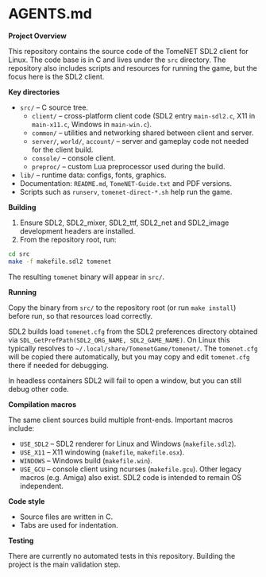 # AGENTS.md

**Project Overview**

This repository contains the source code of the TomeNET SDL2 client for Linux. The code base is in C and lives under the `src` directory. The repository also includes scripts and resources for running the game, but the focus here is the SDL2 client.

**Key directories**

- `src/` – C source tree.
  - `client/` – cross-platform client code (SDL2 entry `main-sdl2.c`, X11 in `main-x11.c`, Windows in `main-win.c`).
  - `common/` – utilities and networking shared between client and server.
  - `server/`, `world/`, `account/` – server and gameplay code not needed for the client build.
  - `console/` – console client.
  - `preproc/` – custom Lua preprocessor used during the build.
- `lib/` – runtime data: configs, fonts, graphics.
- Documentation: `README.md`, `TomeNET-Guide.txt` and PDF versions.
- Scripts such as `runserv`, `tomenet-direct-*.sh` help run the game.

**Building**

1. Ensure SDL2, SDL2_mixer, SDL2_ttf, SDL2_net and SDL2_image development headers are installed.
2. From the repository root, run:

```bash
cd src
make -f makefile.sdl2 tomenet
```
The resulting `tomenet` binary will appear in `src/`.

**Running**

Copy the binary from `src/` to the repository root (or run `make install`) before run,
so that resources load correctly.

SDL2 builds load `tomenet.cfg` from the SDL2 preferences directory obtained via
`SDL_GetPrefPath(SDL2_ORG_NAME, SDL2_GAME_NAME)`. On Linux this typically
resolves to `~/.local/share/TomenetGame/tomenet/`. The `tomenet.cfg` will be copied there
automatically, but you may copy and edit `tomenet.cfg` there if needed for debugging.

In headless containers SDL2 will fail to open a window, but you can still debug other code.

**Compilation macros**

The same client sources build multiple front-ends. Important macros include:
- `USE_SDL2` – SDL2 renderer for Linux and Windows (`makefile.sdl2`).
- `USE_X11` – X11 windowing (`makefile`, `makefile.osx`).
- `WINDOWS` – Windows build (`makefile.win`).
- `USE_GCU` – console client using ncurses (`makefile.gcu`).
Other legacy macros (e.g. Amiga) also exist. SDL2 code is intended to remain OS independent.

**Code style**

- Source files are written in C.
- Tabs are used for indentation.

**Testing**

There are currently no automated tests in this repository. Building the project is the main validation step.

